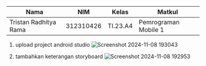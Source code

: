 |Nama|NIM|Kelas|Matkul|
|----|---|-----|------|
|Tristan Radhitya Rama|312310426|TI.23.A4|Pemrograman Mobile 1|

1. upload project android studio
![Screenshot 2024-11-08 193043](https://github.com/user-attachments/assets/8f222ce9-5c6b-4bc3-a77a-74b77b531dae)

2. tambahkan keterangan storyboard
![Screenshot 2024-11-08 192953](https://github.com/user-attachments/assets/e53415eb-805b-4428-a134-5c5580050881)
